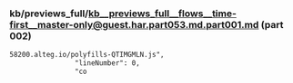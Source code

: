 ### kb/previews_full/kb__previews_full__flows__time-first__master-only@guest.har.part053.md.part001.md (part 002)

```md
58200.alteg.io/polyfills-QTIMGMLN.js",
                "lineNumber": 0,
                "co
```

```
